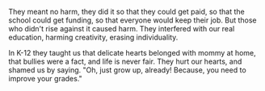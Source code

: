 They meant no harm, they did it so that they could get paid, so that the
school could get funding, so that everyone would keep their job. But those
who didn't rise against it caused harm. They interfered with our real
education, harming creativity, erasing individuality.

In K-12 they taught us that delicate hearts belonged with mommy at home,
that bullies were a fact, and life is never fair. They hurt our hearts, and
shamed us by saying. "Oh, just grow up, already! Because, you need to
improve your grades."